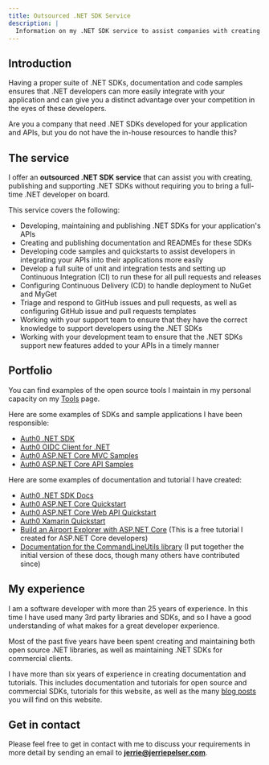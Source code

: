 ```yaml
---
title: Outsourced .NET SDK Service
description: |
  Information on my .NET SDK service to assist companies with creating and maintaining a proper set of .NET SDKs for their APIs.
---
```


## Introduction

Having a proper suite of .NET SDKs, documentation and code samples ensures that .NET developers can more easily integrate with your application and can give you a distinct advantage over your competition in the eyes of these developers.

Are you a company that need .NET SDKs developed for your application and APIs, but you do not have the in-house resources to handle this?

## The service 

I offer an **outsourced .NET SDK service** that can assist you with creating, publishing and supporting .NET SDKs without requiring you to bring a full-time .NET developer on board.

This service covers the following:

* Developing, maintaining and publishing .NET SDKs for your application's APIs
* Creating and publishing documentation and READMEs for these SDKs
* Developing code samples and quickstarts to assist developers in integrating your APIs into their applications more easily
* Develop a full suite of unit and integration tests and setting up Continuous Integration (CI) to run these for all pull requests and releases
* Configuring Continuous Delivery (CD) to handle deployment to NuGet and MyGet
* Triage and respond to GitHub issues and pull requests, as well as configuring GitHub issue and pull requests templates
* Working with your support team to ensure that they have the correct knowledge to support developers using the .NET SDKs 
* Working with your development team to ensure that the .NET SDKs support new features added to your APIs in a timely manner

## Portfolio

You can find examples of the open source tools I maintain in my personal capacity on my [Tools](/tools) page.

Here are some examples of SDKs and sample applications I have been responsible:

* [Auth0 .NET SDK](https://github.com/auth0/auth0.net)
* [Auth0 OIDC Client for .NET](https://github.com/auth0/auth0-oidc-client-net)
* [Auth0 ASP.NET Core MVC Samples](https://github.com/auth0-samples/auth0-aspnetcore-mvc-samples)
* [Auth0 ASP.NET Core API Samples](https://github.com/auth0-samples/auth0-aspnetcore-webapi-samples)

Here are some examples of documentation and tutorial I have created:

* [Auth0 .NET SDK Docs](http://auth0.github.io/auth0.net/)
* [Auth0 ASP.NET Core Quickstart](https://auth0.com/docs/quickstart/webapp/aspnet-core)
* [Auth0 ASP.NET Core Web API Quickstart](https://auth0.com/docs/quickstart/backend/aspnet-core-webapi)
* [Auth0 Xamarin Quickstart](https://auth0.com/docs/quickstart/native/xamarin)
* [Build an Airport Explorer with ASP.NET Core](http://localhost:1313/books/airport-explorer/) (This is a free tutorial I created for ASP.NET Core developers)
* [Documentation for the CommandLineUtils library](https://natemcmaster.github.io/CommandLineUtils/) (I put together the initial version of these docs, though many others have contributed since)

## My experience

I am a software developer with more than 25 years of experience. In this time I have used many 3rd party libraries and SDKs, and so I have a good understanding of what makes for a great developer experience.

Most of the past five years have been spent creating and maintaining both open source .NET libraries, as well as maintaining .NET SDKs for commercial clients.

I have more than six years of experience in creating documentation and tutorials. This includes documentation and tutorials for open source and commercial SDKs, tutorials for this website, as well as the many [blog posts](/blog) you will find on this website.

## Get in contact

Please feel free to get in contact with me to discuss your requirements in more detail by sending an email to **jerrie@jerriepelser.com**.